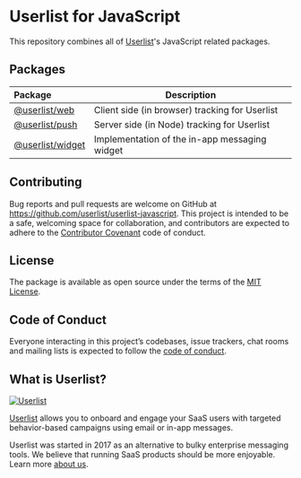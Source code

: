# Userlist for JavaScript

This repository combines all of [Userlist](http://userlist.com)'s JavaScript related packages.

## Packages

| Package                             | Description                                    |
| :---------------------------------- | ---------------------------------------------- |
| [@userlist/web](packages/web)       | Client side (in browser) tracking for Userlist |
| [@userlist/push](packages/push)     | Server side (in Node) tracking for Userlist    |
| [@userlist/widget](packages/widget) | Implementation of the in-app messaging widget  |

## Contributing

Bug reports and pull requests are welcome on GitHub at <https://github.com/userlist/userlist-javascript>. This project is intended to be a safe, welcoming space for collaboration, and contributors are expected to adhere to the [Contributor Covenant](http://contributor-covenant.org) code of conduct.

## License

The package is available as open source under the terms of the [MIT License](https://opensource.org/licenses/MIT).

## Code of Conduct

Everyone interacting in this project’s codebases, issue trackers, chat rooms and mailing lists is expected to follow the [code of conduct](https://github.com/userlist/userlist-javascript/blob/master/CODE_OF_CONDUCT.md).

## What is Userlist?

[![Userlist](https://userlist.com/images/external/userlist-logo-github.svg)](https://userlist.com/)

[Userlist](https://userlist.com/) allows you to onboard and engage your SaaS users with targeted behavior-based campaigns using email or in-app messages.

Userlist was started in 2017 as an alternative to bulky enterprise messaging tools. We believe that running SaaS products should be more enjoyable. Learn more [about us](https://userlist.com/about-us/).
